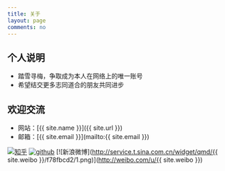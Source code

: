 ```yaml
---
title: 关于
layout: page
comments: no
---
```


## 个人说明

* 踏雪寻梅，争取成为本人在网络上的唯一账号
* 希望结交更多志同道合的朋友共同进步

## 欢迎交流

* 网站：[{{ site.name }}]({{ site.url }})
* 邮箱：[{{ site.email }}](mailto:{{ site.email }})

[![知乎](/static/images/zhihu.ico)](https://www.zhihu.com/people/huang-jian-dong-87/activities)
[![github](/static/images/github.ico)](https://github.com/seekplum)
[![新浪微博](http://service.t.sina.com.cn/widget/qmd/{{ site.weibo }}/f78fbcd2/1.png)](http://weibo.com/u/{{ site.weibo }})

